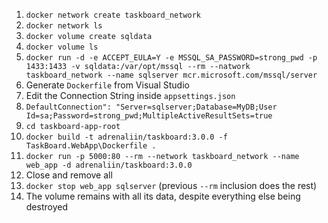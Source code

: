 1. `docker network create taskboard_network`
2. `docker network ls`
3. `docker volume create sqldata`
4. `docker volume ls`
5. `docker run -d -e ACCEPT_EULA=Y -e MSSQL_SA_PASSWORD=strong_pwd -p 1433:1433 -v sqldata:/var/opt/mssql --rm --natwork taskboard_network --name sqlserver mcr.microsoft.com/mssql/server`
6. Generate `Dockerfile` from Visual Studio
7. Edit the Connection String inside `appsettings.json`
8. `DefaultConnection": "Server=sqlserver;Database=MyDB;User Id=sa;Password=strong_pwd;MultipleActiveResultSets=true`
9. `cd taskboard-app-root`
10. `docker build -t adrenaliin/taskboard:3.0.0 -f TaskBoard.WebApp\Dockerfile .`
11. `docker run -p 5000:80 --rm --network taskboard_network --name web_app -d adrenaliin/taskboard:3.0.0`
12. Close and remove all
13. `docker stop web_app sqlserver` (previous `--rm` inclusion does the rest)
14. The volume remains with all its data, despite everything else being destroyed